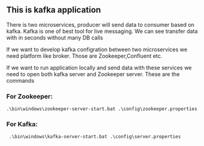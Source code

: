 ## This is kafka application ##

There is two microservices, producer will send data to consumer based on kafka.
Kafka is one of best tool for live messaging. We can see transfer data with in seconds without many DB calls

If we want to develop kafka configration between two microservices we need platform like broker.
Those are Zookeeper,Confluent etc.

If we want to run application locally and send data with these services we need to open both kafka server and Zookeeper server.
These are the commands

### For Zookeeper: ###
    .\bin\windows\zookeeper-server-start.bat .\config\zookeeper.properties
### For Kafka: ###
     .\bin\windows\kafka-server-start.bat .\config\server.properties
